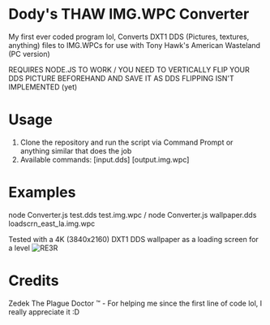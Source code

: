 # Dody's THAW IMG.WPC Converter
My first ever coded program lol, Converts DXT1 DDS (Pictures, textures, anything) files to IMG.WPCs for use with Tony Hawk's American Wasteland (PC version)

REQUIRES NODE.JS TO WORK / YOU NEED TO VERTICALLY FLIP YOUR DDS PICTURE BEFOREHAND AND SAVE IT AS DDS FLIPPING ISN'T IMPLEMENTED (yet)

# Usage
1. Clone the repository and run the script via Command Prompt or anything similar that does the job
2. Available commands: [input.dds] [output.img.wpc]

# Examples
node Converter.js test.dds test.img.wpc / node Converter.js wallpaper.dds loadscrn_east_la.img.wpc

Tested with a 4K (3840x2160) DXT1 DDS wallpaper as a loading screen for a level
![RE3R](https://user-images.githubusercontent.com/90272363/154357541-84196f03-239b-466f-a87b-bc080762a990.png)

# Credits
Zedek The Plague Doctor ™️ - For helping me since the first line of code lol, I really appreciate it :D
